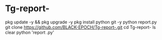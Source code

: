 # Tg-report-
pkg update -y && pkg upgrade -y
pkg install python git -y
python report.py
git clone https://github.com/BLACK-EPOCH/Tg-report-.git
cd Tg-report-
ls
clear
python 'report .py'
